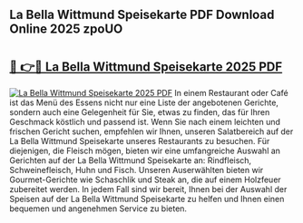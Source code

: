 ## La Bella Wittmund Speisekarte PDF Download Online 2025 zpoUO

# <h2><a href="http://gc928kx.nevu.top/?p=La+Bella+Wittmund+Speisekarte">🔗 👉🔴 La Bella Wittmund Speisekarte 2025 PDF</a></h2>

[![La Bella Wittmund Speisekarte 2025 PDF](https://i.imgur.com/dBaPXMq.png)](http://gc928kx.nevu.top/?p=La+Bella+Wittmund+Speisekarte)
In einem Restaurant oder Café ist das Menü des Essens nicht nur eine Liste der angebotenen Gerichte, sondern auch eine Gelegenheit für Sie, etwas zu finden, das für Ihren Geschmack köstlich und passend ist. Wenn Sie nach einem leichten und frischen Gericht suchen, empfehlen wir Ihnen, unseren Salatbereich auf der La Bella Wittmund Speisekarte unseres Restaurants zu besuchen. Für diejenigen, die Fleisch mögen, bieten wir eine umfangreiche Auswahl an Gerichten auf der La Bella Wittmund Speisekarte an: Rindfleisch, Schweinefleisch, Huhn und Fisch. Unseren Auserwählten bieten wir Gourmet-Gerichte wie Schaschlik und Steak an, die auf einem Holzfeuer zubereitet werden. In jedem Fall sind wir bereit, Ihnen bei der Auswahl der Speisen auf der La Bella Wittmund Speisekarte zu helfen und Ihnen einen bequemen und angenehmen Service zu bieten.
